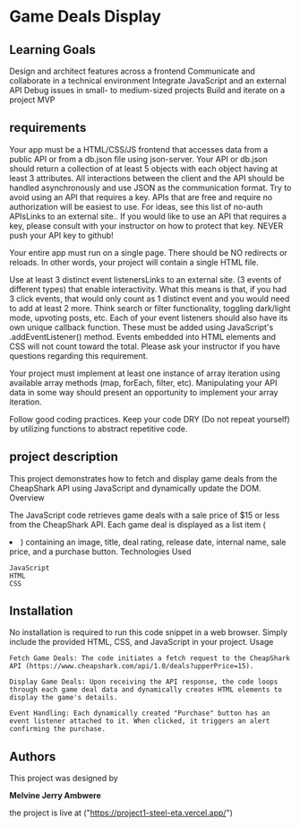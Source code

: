 # Game Deals Display

## Learning Goals

Design and architect features across a frontend
Communicate and collaborate in a technical environment
Integrate JavaScript and an external API
Debug issues in small- to medium-sized projects
Build and iterate on a project MVP

## requirements

Your app must be a HTML/CSS/JS frontend that accesses data from a public API or from a db.json file using json-server. Your API or db.json should return a collection of at least 5 objects with each object having at least 3 attributes. All interactions between the client and the API should be handled asynchronously and use JSON as the communication format. Try to avoid using an API that requires a key. APIs that are free and require no authorization will be easiest to use. For ideas, see this list of no-auth APIsLinks to an external site.. If you would like to use an API that requires a key, please consult with your instructor on how to protect that key. NEVER push your API key to github!

Your entire app must run on a single page. There should be NO redirects or reloads. In other words, your project will contain a single HTML file.

Use at least 3 distinct event listenersLinks to an external site. (3 events of different types) that enable interactivity. What this means is that, if you had 3 click events, that would only count as 1 distinct event and you would need to add at least 2 more. Think search or filter functionality, toggling dark/light mode, upvoting posts, etc. Each of your event listeners should also have its own unique callback function. These must be added using JavaScript's .addEventListener() method. Events embedded into HTML elements and CSS will not count toward the total. Please ask your instructor if you have questions regarding this requirement.

Your project must implement at least one instance of array iteration using available array methods (map, forEach, filter, etc). Manipulating your API data in some way should present an opportunity to implement your array iteration.

Follow good coding practices. Keep your code DRY (Do not repeat yourself) by utilizing functions to abstract repetitive code.

## project description

This project demonstrates how to fetch and display game deals from the CheapShark API using JavaScript and dynamically update the DOM.
Overview

The JavaScript code retrieves game deals with a sale price of $15 or less from the CheapShark API. Each game deal is displayed as a list item (<li>) containing an image, title, deal rating, release date, internal name, sale price, and a purchase button.
Technologies Used

    JavaScript
    HTML
    CSS

## Installation

No installation is required to run this code snippet in a web browser. Simply include the provided HTML, CSS, and JavaScript in your project.
Usage

    Fetch Game Deals: The code initiates a fetch request to the CheapShark API (https://www.cheapshark.com/api/1.0/deals?upperPrice=15).

    Display Game Deals: Upon receiving the API response, the code loops through each game deal data and dynamically creates HTML elements to display the game's details.

    Event Handling: Each dynamically created "Purchase" button has an event listener attached to it. When clicked, it triggers an alert confirming the purchase.

## Authors

This project was designed by

**Melvine Jerry Ambwere**

the project is live at
("https://project1-steel-eta.vercel.app/")
